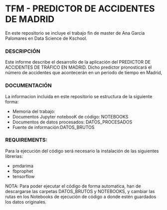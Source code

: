 # TFM - PREDICTOR DE ACCIDENTES DE MADRID

En este repositorio se incluye el trabajo fin de master de Ana Garcia Palomares  en Data Science de Kschool.

### DESCRIPCIÓN
Este informe describe el desarrollo de la aplicación del PREDICTOR DE ACCIDENTES DE TRÁFICO EN MADRID. 
Dicho predictor pronosticará el número de accidentes que acontecerán en un periodo de tiempo en Madrid, 

### DOCUMENTACIÓN
La informacion incluida en este repositorio se estructura de la siguiente forma:
- Memoria del trabajo: 
- Documentos Jupyter notebooK de código: NOTEBOOKS
- Documentos de datos procesados: DATOS_PROCESADOS
- Fuente de información:DATOS_BRUTOS

### REQUIREMENTS:
Para la ejecución del código será necesario la instalación de las siguientes librerias:
- pmdarima
- fbprophet
- tensorflow

NOTA: Para poder ejecutar el código de forma automatica, han de descargarse las carpetas DATOS_BRUTOS y NOTEBOOKS, y cambiar las rutas en los Notebooks de ejecución de código a donde estén guardados los datos originales.
